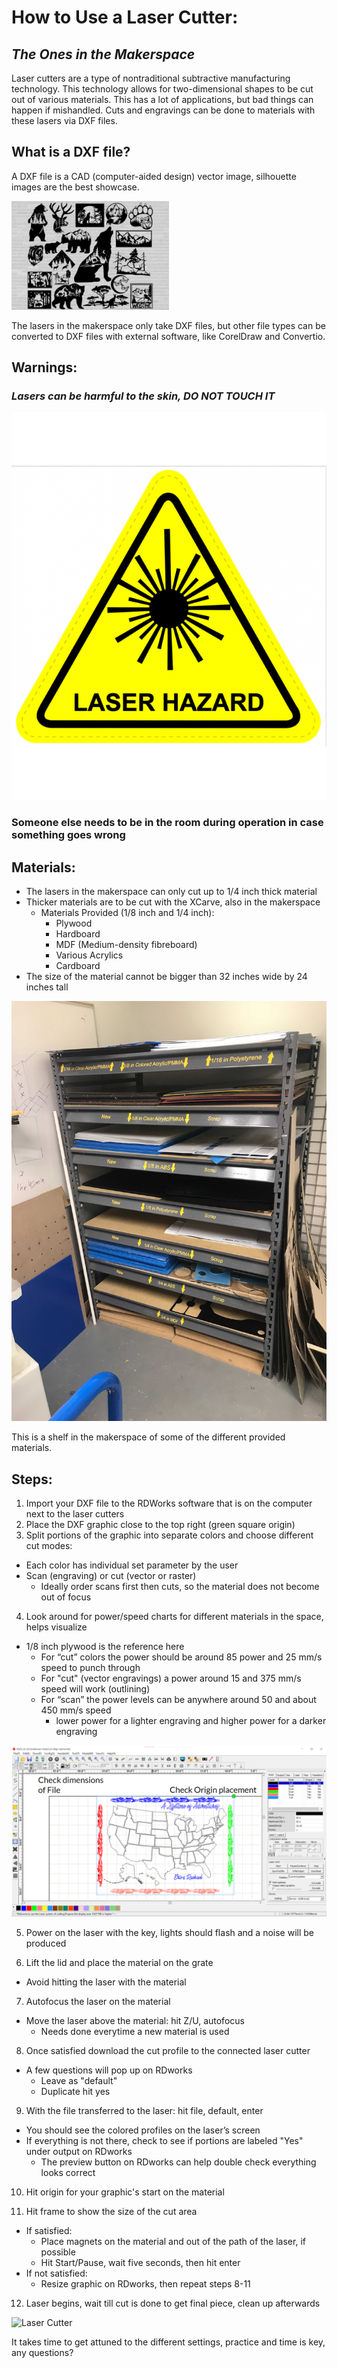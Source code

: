# How to Use a Laser Cutter:
## _The Ones in the Makerspace_
Laser cutters are a type of nontraditional subtractive manufacturing technology. This technology allows for two-dimensional shapes to be cut out of various materials. This has a lot of applications, but bad things can happen if mishandled. Cuts and engravings can be done to materials with these lasers via DXF files.

## What is a DXF file?
A DXF file is a CAD (computer-aided design) vector image, silhouette images are the best showcase.

<div>
<img src="DXF_Examples.jpg" alt="Random DXF Files" class="center-img"  style="max-width:50%; max-height:15%;">
  </div>

The lasers in the makerspace only take DXF files, but other file types can be converted to DXF files with external software, like CorelDraw and Convertio.

## Warnings:
### _Lasers can be harmful to the skin, DO NOT TOUCH IT_ 

![Laser Warning](Laser_Warning.png)

### Someone else needs to be in the room during operation in case something goes wrong

## Materials:
- The lasers in the makerspace can only cut up to 1/4 inch thick material 
- Thicker materials are to be cut with the XCarve, also in the makerspace
  - Materials Provided (1/8 inch and 1/4 inch):
    - Plywood
    - Hardboard
    - MDF (Medium-density fibreboard)
    - Various Acrylics
    - Cardboard 
- The size of the material cannot be bigger than 32 inches wide by 24 inches tall

![Shelf](Shelf.JPG)

This is a shelf in the makerspace of some of the different provided materials.

## Steps:
1) Import your DXF file to the RDWorks software that is on the computer next to the laser cutters 
2) Place the DXF graphic close to the top right (green square origin)
3) Split portions of the graphic into separate colors and choose different cut modes:
- Each color has individual set parameter by the user
- Scan (engraving) or cut (vector or raster)
  - Ideally order scans first then cuts, so the material does not become out of focus

4) Look around for power/speed charts for different materials in the space, helps visualize 
- 1/8 inch plywood is the reference here
  - For “cut” colors the power should be around 85 power and 25 mm/s speed to punch through
  - For "cut" (vector engravings) a power around 15 and 375 mm/s speed will work (outlining)
  - For “scan” the power levels can be anywhere around 50 and about 450 mm/s speed
    - lower power for a lighter engraving and higher power for a darker engraving

![RDworks](RDworks.png)

5) Power on the laser with the key, lights should flash and a noise will be produced

6) Lift the lid and place the material on the grate
- Avoid hitting the laser with the material

7) Autofocus the laser on the material
- Move the laser above the material: hit Z/U, autofocus
  - Needs done everytime a new material is used

8) Once satisfied download the cut profile to the connected laser cutter
- A few questions will pop up on RDworks
  - Leave as "default"
  - Duplicate hit yes

9) With the file transferred to the laser: hit file, default, enter
- You should see the colored profiles on the laser’s screen 
- If everything is not there, check to see if portions are labeled "Yes" under output on RDworks
  - The preview button on RDworks can help double check everything looks correct

10) Hit origin for your graphic's start on the material

11) Hit frame to show the size of the cut area
- If satisfied:
  - Place magnets on the material and out of the path of the laser, if possible
  - Hit Start/Pause, wait five seconds, then hit enter
- If not satisfied:
  - Resize graphic on RDworks, then repeat steps 8-11

12) Laser begins, wait till cut is done to get final piece, clean up afterwards

![Laser Cutter](Laser_Cutter.png)

It takes time to get attuned to the different settings, practice and time is key, any questions?
